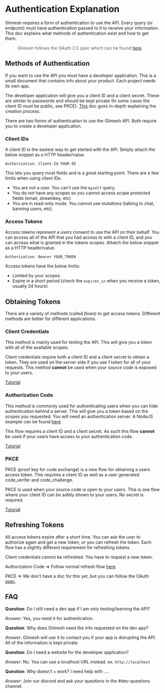 # Authentication Explanation

Glimesh requires a form of authentication to use the API. Every query (or endpoint) must have authentication passed to it to receive your information. This doc explains what methods of authentication exist and how to get them.

> Glimesh follows the OAuth 2.0 spec which can be found [here](https://datatracker.ietf.org/doc/html/rfc6749)

## Methods of Authentication

If you want to use the API you must have a developer application. This is a small document that contains info about your product. Each project needs its own app.

The developer application will give you a client ID and a client secret. These are similar to passwords and should be kept private (In some cases the client ID must be public, see PKCE). [This](/api-docs/docs/dev-app) doc goes in-depth explaining the creation process.

There are two forms of authentication to use the Glimesh API. Both require you to create a developer application.


### Client IDs

A client ID is the easiest way to get started with the API. Simply attach the below snippet as a HTTP header/value.

```
Authorization: Client-Id YOUR-ID
```

This lets you query most fields and is a great starting point. There are a few limits when using client IDs:

 - You are not a user. You can't use the `myself` query.
 - You do not have any scopes so you cannot access scope protected fields (email, streamkey, etc)
 - You are in read-only mode. You cannot use mutations (talking to chat, banning users, etc).


### Access Tokens

Access tokens represent a users consent to use the API on their behalf. You can access all of the API that you had access to with a client ID, and you can access what is granted in the tokens scopes. Attatch the below snippet as a HTTP header/value.

```
Authorization: Bearer YOUR_TOKEN
```

Access tokens have the below limits:

 - Limited by your scopes.
 - Expire in a short period (check the ````expires_in```` when you receive a token, usually 24 hours)


## Obtaining Tokens

There are a variety of methods (called *flows*) to get access tokens.  DIfferent methods are better for different applications.

### Client Credentials

This method is mainly used for testing the API. This will give you a token with all of the available scopes.

Client credentials require both a client ID and a client secret to obtain a token. They are used on the server side if you use 1 token for all of your requests. This method **cannot** be used when your source code is exposed to your users.

[Tutorial](/api-docs/docs/authentication/accesstoken/clientcredentials)

### Authorization Code

This method is commonly used for authenticating users when you can hide authentication behind a server. This will give you a token based on the scopes you requested. You will need an authentication server. A NodeJS example can be found [here](/api-docs/docs/authentication/accesstoken/nodejs/node-access-token/)

This flow requires a client ID and a client secret. As such this flow **cannot** be used if your users have access to your authentication code.

[Tutorial](/api-docs/docs/authentication/accesstoken/accesstoken/)


### PKCE

PKCE (proof key for code exchange) is a new flow for obtaining a users access token. This requires a client ID as well as a user generated code_verifer and code_challenge.

PKCE is used when your source code is open to your users. This is one flow where your client ID can be safely shown to your users. No secret is required.

[Tutorial](/api-docs/docs/authentication/accesstoken/pkceauth)



## Refreshing Tokens

All access tokens expire after a short time. You can ask the user to authorize again and get a new token, or you can refresh the token. Each flow has a slightly different requirement for refreshing tokens.

Client credentials cannot be refreshed. You have to request a new token.

Authorization Code => Follow normal refresh flow [here](/api-docs/docs/authentication/refreshtoken/refreshtoken).

PKCE => We don't have a doc for this yet, but you can follow the OAuth [spec](https://datatracker.ietf.org/doc/html/rfc6749).

## FAQ

**Question**: Do I still need a dev app if I am only testing/learning the API?

*Answer*: Yes, you need it for authentication.

**Question**: Why does Glimesh need the info requested on the dev app?

*Answer*: Glimesh will use it to contact you if your app is disrupting the API. All of the information is kept private.

**Question**: Do I need a website for the developer application?

*Answer*: No. You can use a localhost URL instead. ex. `http://localhost`

**Question**: Why doesn't `x` work? I need help with ....

*Answer*: Join our discord and ask your questions in the #dev-questions channel.